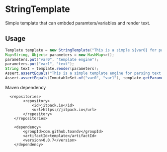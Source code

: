# StringTemplate

Simple template that can embded paramters/variables and render text.

## Usage

```java
Template template = new StringTemplate("This is a simple ${var0} for parsing ${var1}.");
Map<String, Object> parameters = new HashMap<>();
parameters.put("var0", "template engine");
parameters.put("var1", "text");
String text = template.render(parameters);
Assert.assertEquals("This is a simple template engine for parsing text.", text);
Assert.assertEquals(ImmutableSet.of("var0", "var1"), template.getParameterNames());
```



Maven dependency 

```
  <repositories>
		<repository>
		    <id>jitpack.io</id>
		    <url>https://jitpack.io</url>
		</repository>
	</repositories>
	
	<dependency>
	    <groupId>com.github.toandv</groupId>
	    <artifactId>template</artifactId>
	    <version>0.0.7</version>
	</dependency>
